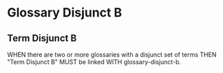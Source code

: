 # Glossary Disjunct B

## Term Disjunct B

WHEN there are two or more glossaries with a disjunct set of terms THEN
"Term Disjunct B" MUST be linked WITH glossary-disjunct-b.
